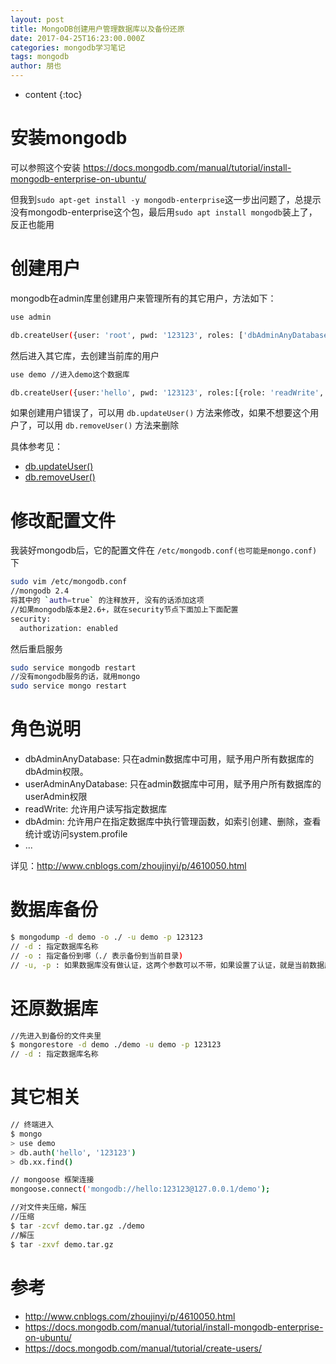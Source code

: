 ```yaml
---
layout: post
title: MongoDB创建用户管理数据库以及备份还原
date: 2017-04-25T16:23:00.000Z
categories: mongodb学习笔记
tags: mongodb
author: 朋也
---
```


- content
{:toc}

# 安装mongodb

可以参照这个安装 <https://docs.mongodb.com/manual/tutorial/install-mongodb-enterprise-on-ubuntu/>

但我到`sudo apt-get install -y mongodb-enterprise`这一步出问题了，总提示没有mongodb-enterprise这个包，最后用`sudo apt install mongodb`装上了，反正也能用




# 创建用户

mongodb在admin库里创建用户来管理所有的其它用户，方法如下：

```sh
use admin

db.createUser({user: 'root', pwd: '123123', roles: ['dbAdminAnyDatabase', 'userAdminAnyDatabase']})
```

然后进入其它库，去创建当前库的用户

```sh
use demo //进入demo这个数据库

db.createUser({user:'hello', pwd: '123123', roles:[{role: 'readWrite', db:'demo'}, {role: 'dbAdmin', db: 'demo'}]})
```

如果创建用户错误了，可以用 `db.updateUser()` 方法来修改，如果不想要这个用户了，可以用 `db.removeUser()` 方法来删除

具体参考见：

- [db.updateUser()](https://docs.mongodb.com/manual/reference/method/db.updateUser/)
- [db.removeUser()](https://docs.mongodb.com/manual/reference/method/db.removeUser/)

# 修改配置文件

我装好mongodb后，它的配置文件在 `/etc/mongodb.conf(也可能是mongo.conf)` 下

```sh
sudo vim /etc/mongodb.conf
//mongodb 2.4
将其中的 `auth=true` 的注释放开, 没有的话添加这项
//如果mongodb版本是2.6+，就在security节点下面加上下面配置
security:
  authorization: enabled
```

然后重启服务

```sh
sudo service mongodb restart
//没有mongodb服务的话，就用mongo
sudo service mongo restart
```

# 角色说明

- dbAdminAnyDatabase: 只在admin数据库中可用，赋予用户所有数据库的dbAdmin权限。
- userAdminAnyDatabase: 只在admin数据库中可用，赋予用户所有数据库的userAdmin权限
- readWrite: 允许用户读写指定数据库
- dbAdmin: 允许用户在指定数据库中执行管理函数，如索引创建、删除，查看统计或访问system.profile
- ...

详见：<http://www.cnblogs.com/zhoujinyi/p/4610050.html>

# 数据库备份

```sh
$ mongodump -d demo -o ./ -u demo -p 123123
// -d : 指定数据库名称
// -o : 指定备份到哪（./ 表示备份到当前目录)
// -u, -p : 如果数据库没有做认证，这两个参数可以不带，如果设置了认证，就是当前数据库的用户名跟密码
```

# 还原数据库

```sh
//先进入到备份的文件夹里
$ mongorestore -d demo ./demo -u demo -p 123123
// -d : 指定数据库名称
```

# 其它相关

```sh
// 终端进入
$ mongo
> use demo
> db.auth('hello', '123123')
> db.xx.find()

// mongoose 框架连接
mongoose.connect('mongodb://hello:123123@127.0.0.1/demo');

//对文件夹压缩，解压
//压缩
$ tar -zcvf demo.tar.gz ./demo
//解压
$ tar -zxvf demo.tar.gz
```

# 参考

- <http://www.cnblogs.com/zhoujinyi/p/4610050.html>
- <https://docs.mongodb.com/manual/tutorial/install-mongodb-enterprise-on-ubuntu/>
- <https://docs.mongodb.com/manual/tutorial/create-users/>
